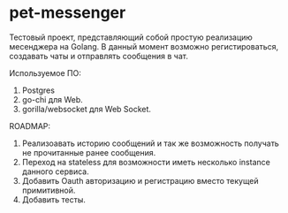 # pet-messenger

Тестовый проект, представляющий собой простую реализацию месенджера на Golang. В данный момент возможно регистироваться, создавать чаты и отправлять сообщения в чат.

Используемое ПО:
1. Postgres
2. go-chi для Web.
3. gorilla/websocket для Web Socket.

ROADMAP:
1. Реализоавать историю сообщений и так же возможность получать не прочитанные ранее сообщения.
2. Переход на stateless для возможности иметь несколько instance данного сервиса.
3. Добавить Oauth авторизацию и регистрацию вместо текущей примитивной.
4. Добавить тесты.